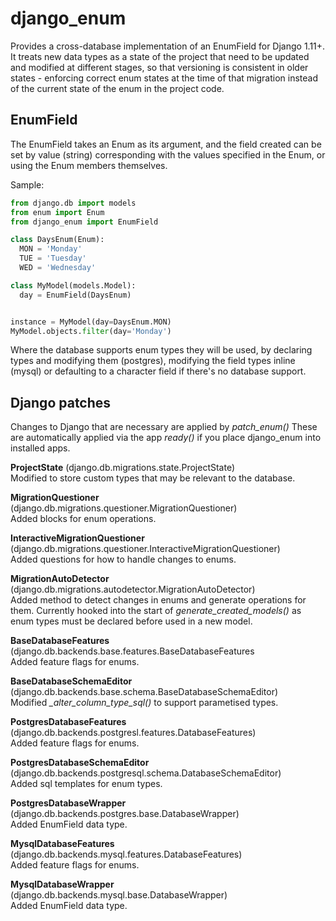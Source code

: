 # django_enum

Provides a cross-database implementation of an EnumField for Django 1.11+.  
It treats new data types as a state of the project that need to be updated and modified at different stages,
so that versioning is consistent in older states - enforcing correct enum states at the time of that migration instead
of the current state of the enum in the project code.


## EnumField

The EnumField takes an Enum as its argument, and the field created can be set by value (string) corresponding with the values specified in the Enum, or using the Enum members themselves.

Sample:
```python
from django.db import models
from enum import Enum
from django_enum import EnumField

class DaysEnum(Enum):
  MON = 'Monday'
  TUE = 'Tuesday'
  WED = 'Wednesday'

class MyModel(models.Model):
  day = EnumField(DaysEnum)


instance = MyModel(day=DaysEnum.MON)
MyModel.objects.filter(day='Monday')

```

Where the database supports enum types they will be used, by declaring types and modifying them (postgres), modifying the field types inline (mysql) or defaulting to a character field if there's no database support.


## Django patches

Changes to Django that are necessary are applied by _patch_enum()_
These are automatically applied via the app _ready()_ if you place django_enum into installed apps.

**ProjectState** (django.db.migrations.state.ProjectState)  
Modified to store custom types that may be relevant to the database.

**MigrationQuestioner** (django.db.migrations.questioner.MigrationQuestioner)  
Added blocks for enum operations.

**InteractiveMigrationQuestioner** (django.db.migrations.questioner.InteractiveMigrationQuestioner)  
Added questions for how to handle changes to enums.

**MigrationAutoDetector** (django.db.migrations.autodetector.MigrationAutoDetector)  
Added method to detect changes in enums and generate operations for them.
Currently hooked into the start of _generate_created_models()_ as enum types must be declared before used in a new model.
 
**BaseDatabaseFeatures** (django.db.backends.base.features.BaseDatabaseFeatures  
Added feature flags for enums.

**BaseDatabaseSchemaEditor** (django.db.backends.base.schema.BaseDatabaseSchemaEditor)  
Modified _\_alter_column_type_sql()_ to support parametised types.

**PostgresDatabaseFeatures** (django.db.backends.postgresl.features.DatabaseFeatures)  
Added feature flags for enums.

**PostgresDatabaseSchemaEditor** (django.db.backends.postgresql.schema.DatabaseSchemaEditor)  
Added sql templates for enum types.

**PostgresDatabaseWrapper** (django.db.backends.postgres.base.DatabaseWrapper)  
Added EnumField data type.

**MysqlDatabaseFeatures** (django.db.backends.mysql.features.DatabaseFeatures)  
Added feature flags for enums.

**MysqlDatabaseWrapper** (django.db.backends.mysql.base.DatabaseWrapper)  
Added EnumField data type.

